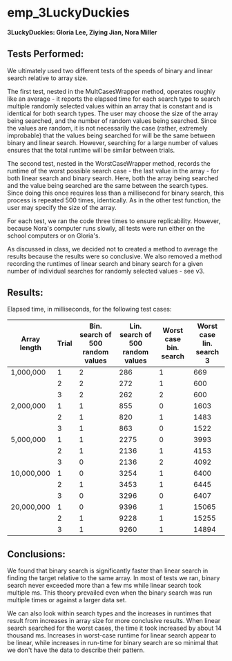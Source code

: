 # emp_3LuckyDuckies

#### 3LuckyDuckies: Gloria Lee, Ziying Jian, Nora Miller

## Tests Performed:
We ultimately used two different tests of the speeds of binary and linear search relative to array size.

The first test, nested in the MultCasesWrapper method, operates roughly like an average - it reports the elapsed time for each search type to search multiple randomly selected values within an array that is constant and is identical for both search types. The user may choose the size of the array being searched, and the number of random values being searched. Since the values are random, it is not necessarily the case (rather, extremely improbable) that the values being searched for will be the same between binary and linear search. However, searching for a large number of values ensures that the total runtime will be similar between trials.

The second test, nested in the WorstCaseWrapper method, records the runtime of the worst possible search case - the last value in the array - for both linear search and binary search. Here, both the array being searched and the value being searched are the same between the search types. Since doing this once requires less than a millisecond for binary search, this process is repeated 500 times, identically. As in the other test function, the user may specify the size of the array.

For each test, we ran the code three times to ensure replicability. However, because Nora's computer runs slowly, all tests were run either on the school computers or on Gloria's.

As discussed in class, we decided not to created a method to average the results because the results were so conclusive. We also removed a method recording the runtimes of linear search and binary search for a given number of individual searches for randomly selected values - see v3.


## Results:

Elapsed time, in milliseconds, for the following test cases: 

| Array length | Trial | Bin. search of 500 random values | Lin. search of 500 random values | Worst case bin. search | Worst case lin. search 3 |
| ----- | --------- | ----- | ---- | --- | ---- |
|  1,000,000 | 1 | 2 | 286 | 1 | 669 |
|   | 2 | 2 | 272 | 1 | 600 |
|  | 3 | 2 | 262 | 2 | 600 |
|  2,000,000 | 1 | 1 | 855 | 0 | 1603 |
|   | 2 | 1 | 820 | 1 | 1483 |
|  | 3 | 1 | 863 | 0 | 1522 |
|  5,000,000 | 1 | 1 | 2275 | 0 | 3993 |
|   | 2 | 1 | 2136 | 1 | 4153 |
|  | 3 | 0 | 2136 | 2 | 4092 |
| 10,000,000 | 1 | 0 | 3254 | 1 | 6400 |
|  | 2 | 1 | 3453 | 1 | 6445 |
|   | 3 | 0 | 3296 | 0 | 6407 |
|  20,000,000 | 1 | 0 | 9396 | 1 | 15065 |
|   | 2 | 1 | 9228 | 1 | 15255 |
|  | 3 | 1 | 9260 | 1 | 14894 |


## Conclusions:

We found that binary search is significantly faster than linear search in finding the target relative to the same array. In most of tests we ran, binary search never exceeded more than a few ms while linear search took multiple ms. This theory prevailed even when the binary search was run multiple times or against a larger data set.

We can also look within search types and the increases in runtimes that result from increases in array size for more conclusive results. When linear search searched for the worst cases, the time it took increased by about 14 thousand ms. Increases in worst-case runtime for linear search appear to be linear, while increases in run-time for binary search are so minimal that we don't have the data to describe their pattern. 
